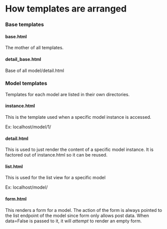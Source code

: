 # How templates are arranged

### Base templates

#### base.html

The mother of all templates.

#### detail\_base.html

Base of all model/detail.html

### Model templates

Templates for each model are listed in their own directories.

#### instance.html

This is the template used when a specific model instance is accessed.

Ex: localhost/model/1/

#### detail.html

This is used to just render the content of a specific model instance. It is factored out of instance.html so it can be reused.

#### list.html

This is used for the list view for a specific model

Ex: localhost/model/

#### form.html

This renders a form for a model. The action of the form is always pointed to the
list endpoint of the model since form only allows post data. When data=False is passed to it, it will *attempt* to render an empty form.
